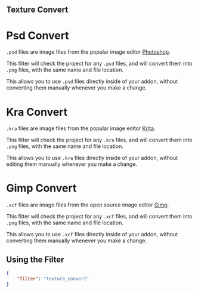 ## Texture Convert

# Psd Convert

`.psd` files are image files from the popular image editor [Photoshop](https://www.adobe.com/products/photoshop.html).

This filter will check the project for any `.psd` files, and will convert them into `.png` files, with the same name and file location.

This allows you to use `.psd` files directly inside of your addon, without converting them manually whenever you make a change.

# Kra Convert

`.kra` files are image files from the popular image editor [Krita](https://krita.org/en/).

This filter will check the project for any `.kra` files, and will convert them into `.png` files, with the same name and file location.

This allows you to use `.kra` files directly inside of your addon, without editing them manually whenever you make a change.

# Gimp Convert
`.xcf` files are image files from the open source image editor [Gimp](https://www.gimp.org/).

This filter will check the project for any `.xcf` files, and will convert them into `.png` files, with the same name and file location.

This allows you to use `.xcf` files directly inside of your addon, without converting them manually whenever you make a change.

## Using the Filter

```json
{
    "filter": "texture_convert"
}
```